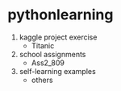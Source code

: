 # pythonlearning
1. kaggle project exercise
   - Titanic
2. school assignments
   - Ass2_809
3. self-learning examples
   - others
